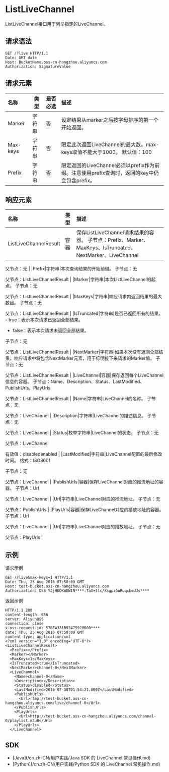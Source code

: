 # ListLiveChannel

ListLiveChannel接口用于列举指定的LiveChannel。

## 请求语法

```
GET /?live HTTP/1.1
Date: GMT date
Host: BucketName.oss-cn-hangzhou.aliyuncs.com
Authorization: SignatureValue
```

## 请求元素

|名称|类型|是否必选|描述|
|:-|--|----|:-|
|Marker|字符串|否|设定结果从marker之后按字母排序的第一个开始返回。|
|Max-keys|字符串|否|限定此次返回LiveChannel的最大数。max-keys取值不能大于1000。 默认值：100 |
|Prefix|字符串|否|限定返回的LiveChannel必须以prefix作为前缀。注意使用prefix查询时，返回的key中仍会包含prefix。|

## 响应元素

|名称|类型|描述|
|:-|:-|:-|
|ListLiveChannelResult|容器|保存ListLiveChannel请求结果的容器。 子节点：Prefix、Marker、MaxKeys、IsTruncated、NextMarker、LiveChannel

父节点：无 |
|Prefix|字符串|本次查询结果的开始前缀。 子节点：无

父节点：ListLiveChannelResult |
|Marker|字符串|本次ListLiveChannel的起点。 子节点：无

父节点：ListLiveChannelResult |
|MaxKeys|字符串|响应请求内返回结果的最大数目。 子节点：无

父节点：ListLiveChannelResult |
|IsTruncated|字符串|是否已返回所有的结果。 -   true：表示本次请求已返回全部结果。
-   false：表示本次请求未返回全部结果。

子节点：无

父节点：ListLiveChannelResult |
|NextMarker|字符串|如果本次没有返回全部结果，响应请求中将包含NextMarker元素，用于标明接下来请求的Marker值。 子节点：无

父节点：ListLiveChannelResult |
|LiveChannel|容器|保存返回每个LiveChannel信息的容器。 子节点：Name、Description、Status、LastModified、PublishUrls、PlayUrls

父节点：ListLiveChannelResult |
|Name|字符串|LiveChannel的名称。 子节点：无

父节点：LiveChannel |
|Description|字符串|LiveChannel的描述信息。 子节点：无

父节点：LiveChannel |
|Status|枚举字符串|LiveChannel的状态。 子节点：无

父节点：LiveChannel

有效值：disabledenabled |
|LastModified|字符串|LiveChannel配置的最后修改时间。 格式：ISO8601

子节点：无

父节点：LiveChannel |
|PublishUrls|容器|保存LiveChannel对应的推流地址的容器。 子节点：Url

父节点：LiveChannel |
|Url|字符串|LiveChannel对应的推流地址。 子节点：无

父节点：PublishUrls |
|PlayUrls|容器|保存LiveChannel对应的播放地址的容器。 子节点：Url

父节点：LiveChannel |
|Url|字符串|LiveChannel对应的播放地址。 子节点：无

父节点：PlayUrls |

## 示例

请求示例

```
GET /?live&max-keys=1 HTTP/1.1
Date: Thu, 25 Aug 2016 07:50:09 GMT
Host: test-bucket.oss-cn-hangzhou.aliyuncs.com
Authorization: OSS YJjHKOKWDWIN****:TaX+tlc/Xsgpz6uRuqcbmUJs****
```

返回示例

```
HTTP/1.1 200
content-length: 656
server: AliyunOSS
connection: close
x-oss-request-id: 57BEA331B92475920B00****
date: Thu, 25 Aug 2016 07:50:09 GMT
content-type: application/xml
<?xml version="1.0" encoding="UTF-8"?>
<ListLiveChannelResult>
  <Prefix></Prefix>
  <Marker></Marker>
  <MaxKeys>1</MaxKeys>
  <IsTruncated>true</IsTruncated>
  <NextMarker>channel-0</NextMarker>
  <LiveChannel>
    <Name>channel-0</Name>
    <Description></Description>
    <Status>disabled</Status>
    <LastModified>2016-07-30T01:54:21.000Z</LastModified>
    <PublishUrls>
      <Url>rtmp://test-bucket.oss-cn-hangzhou.aliyuncs.com/live/channel-0</Url>
    </PublishUrls>
    <PlayUrls>
      <Url>http://test-bucket.oss-cn-hangzhou.aliyuncs.com/channel-0/playlist.m3u8</Url>
    </PlayUrls>
  </LiveChannel>
```

## SDK

-   [Java](/cn.zh-CN/用户实践/Java SDK 的 LiveChannel 常见操作.md)
-   [Python](/cn.zh-CN/用户实践/Python SDK 的 LiveChannel 常见操作.md)

